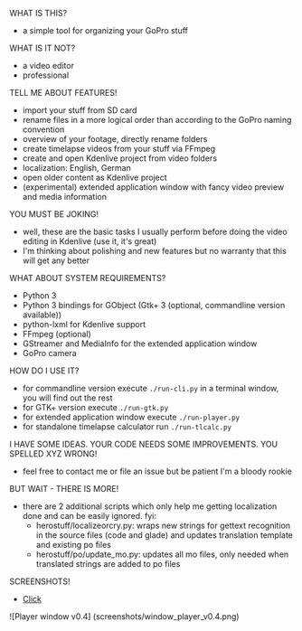 WHAT IS THIS?

- a simple tool for organizing your GoPro stuff

WHAT IS IT NOT?

- a video editor
- professional

TELL ME ABOUT FEATURES!

- import your stuff from SD card
- rename files in a more logical order than according to the GoPro naming convention
- overview of your footage, directly rename folders
- create timelapse videos from your stuff via FFmpeg
- create and open Kdenlive project from video folders
- localization: English, German
- open older content as Kdenlive project
- (experimental) extended application window with fancy video preview and media information

YOU MUST BE JOKING!

- well, these are the basic tasks I usually perform before doing the video editing in Kdenlive (use it, it's great)
- I'm thinking about polishing and new features but no warranty that this will get any better

WHAT ABOUT SYSTEM REQUIREMENTS?

- Python 3
- Python 3 bindings for GObject (Gtk+ 3 (optional, commandline version available))
- python-lxml for Kdenlive support
- FFmpeg (optional)
- GStreamer and MediaInfo for the extended application window
- GoPro camera

HOW DO I USE IT?

- for commandline version execute `./run-cli.py` in a terminal window, you will find out the rest
- for GTK+ version execute `./run-gtk.py`
- for extended application window execute `./run-player.py`
- for standalone timelapse calculator run `./run-tlcalc.py`

I HAVE SOME IDEAS.
YOUR CODE NEEDS SOME IMPROVEMENTS.
YOU SPELLED XYZ WRONG!

- feel free to contact me or file an issue but be patient I'm a bloody rookie

BUT WAIT - THERE IS MORE!

- there are 2 additional scripts which only help me getting localization done and can be easily ignored. fyi:
  - herostuff/localizeorcry.py:     wraps new strings for gettext recognition in the source files (code and glade) and updates translation template and existing po files
  - herostuff/po/update_mo.py:      updates all mo files, only needed when translated strings are added to po files

SCREENSHOTS!

- [Click](screenshots/)

![Player window v0.4]
(screenshots/window_player_v0.4.png)

